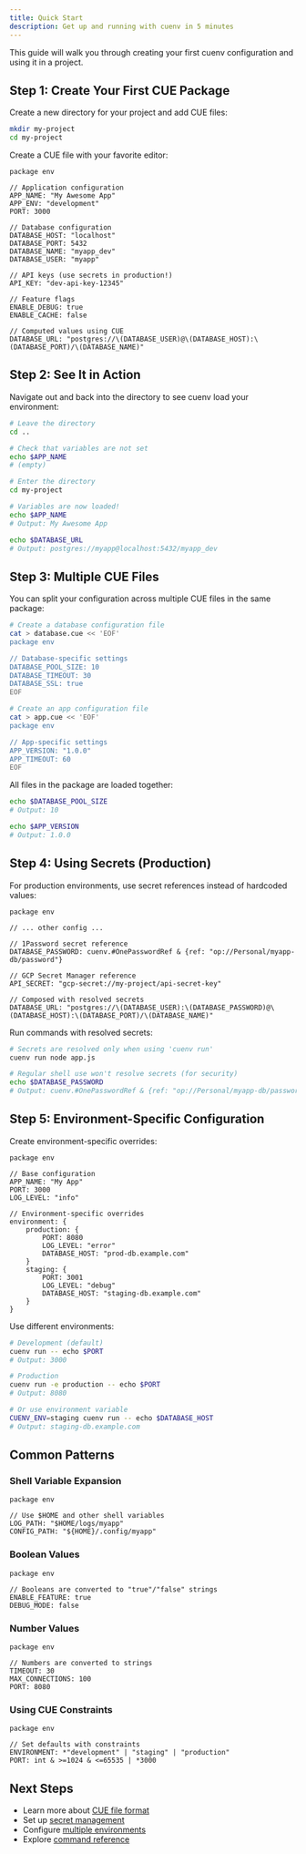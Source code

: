 ```yaml
---
title: Quick Start
description: Get up and running with cuenv in 5 minutes
---
```


This guide will walk you through creating your first cuenv configuration and using it in a project.

## Step 1: Create Your First CUE Package

Create a new directory for your project and add CUE files:

```bash
mkdir my-project
cd my-project
```

Create a CUE file with your favorite editor:

```cue title="env.cue"
package env

// Application configuration
APP_NAME: "My Awesome App"
APP_ENV: "development"
PORT: 3000

// Database configuration
DATABASE_HOST: "localhost"
DATABASE_PORT: 5432
DATABASE_NAME: "myapp_dev"
DATABASE_USER: "myapp"

// API keys (use secrets in production!)
API_KEY: "dev-api-key-12345"

// Feature flags
ENABLE_DEBUG: true
ENABLE_CACHE: false

// Computed values using CUE
DATABASE_URL: "postgres://\(DATABASE_USER)@\(DATABASE_HOST):\(DATABASE_PORT)/\(DATABASE_NAME)"
```

## Step 2: See It in Action

Navigate out and back into the directory to see cuenv load your environment:

```bash
# Leave the directory
cd ..

# Check that variables are not set
echo $APP_NAME
# (empty)

# Enter the directory
cd my-project

# Variables are now loaded!
echo $APP_NAME
# Output: My Awesome App

echo $DATABASE_URL
# Output: postgres://myapp@localhost:5432/myapp_dev
```

## Step 3: Multiple CUE Files

You can split your configuration across multiple CUE files in the same package:

```bash
# Create a database configuration file
cat > database.cue << 'EOF'
package env

// Database-specific settings
DATABASE_POOL_SIZE: 10
DATABASE_TIMEOUT: 30
DATABASE_SSL: true
EOF

# Create an app configuration file
cat > app.cue << 'EOF'
package env

// App-specific settings
APP_VERSION: "1.0.0"
APP_TIMEOUT: 60
EOF
```

All files in the package are loaded together:

```bash
echo $DATABASE_POOL_SIZE
# Output: 10

echo $APP_VERSION
# Output: 1.0.0
```

## Step 4: Using Secrets (Production)

For production environments, use secret references instead of hardcoded values:

```cue
package env

// ... other config ...

// 1Password secret reference
DATABASE_PASSWORD: cuenv.#OnePasswordRef & {ref: "op://Personal/myapp-db/password"}

// GCP Secret Manager reference
API_SECRET: "gcp-secret://my-project/api-secret-key"

// Composed with resolved secrets
DATABASE_URL: "postgres://\(DATABASE_USER):\(DATABASE_PASSWORD)@\(DATABASE_HOST):\(DATABASE_PORT)/\(DATABASE_NAME)"
```

Run commands with resolved secrets:

```bash
# Secrets are resolved only when using 'cuenv run'
cuenv run node app.js

# Regular shell use won't resolve secrets (for security)
echo $DATABASE_PASSWORD
# Output: cuenv.#OnePasswordRef & {ref: "op://Personal/myapp-db/password"}
```

## Step 5: Environment-Specific Configuration

Create environment-specific overrides:

```cue
package env

// Base configuration
APP_NAME: "My App"
PORT: 3000
LOG_LEVEL: "info"

// Environment-specific overrides
environment: {
    production: {
        PORT: 8080
        LOG_LEVEL: "error"
        DATABASE_HOST: "prod-db.example.com"
    }
    staging: {
        PORT: 3001
        LOG_LEVEL: "debug"
        DATABASE_HOST: "staging-db.example.com"
    }
}
```

Use different environments:

```bash
# Development (default)
cuenv run -- echo $PORT
# Output: 3000

# Production
cuenv run -e production -- echo $PORT
# Output: 8080

# Or use environment variable
CUENV_ENV=staging cuenv run -- echo $DATABASE_HOST
# Output: staging-db.example.com
```

## Common Patterns

### Shell Variable Expansion

```cue
package env

// Use $HOME and other shell variables
LOG_PATH: "$HOME/logs/myapp"
CONFIG_PATH: "${HOME}/.config/myapp"
```

### Boolean Values

```cue
package env

// Booleans are converted to "true"/"false" strings
ENABLE_FEATURE: true
DEBUG_MODE: false
```

### Number Values

```cue
package env

// Numbers are converted to strings
TIMEOUT: 30
MAX_CONNECTIONS: 100
PORT: 8080
```

### Using CUE Constraints

```cue
package env

// Set defaults with constraints
ENVIRONMENT: *"development" | "staging" | "production"
PORT: int & >=1024 & <=65535 | *3000
```

## Next Steps

- Learn more about [CUE file format](/guides/cue-format/)
- Set up [secret management](/guides/secrets/)
- Configure [multiple environments](/guides/environments/)
- Explore [command reference](/reference/commands/)
